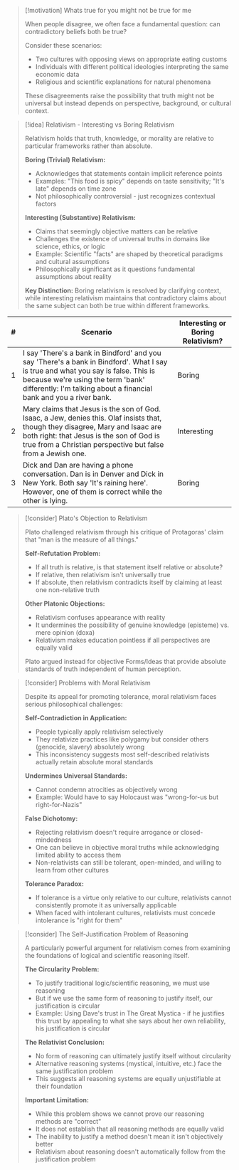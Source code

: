 > [!motivation] Whats true for you might not be true for me
> 
> When people disagree, we often face a fundamental question: can contradictory beliefs both be true?
> 
> Consider these scenarios:
> 
> - Two cultures with opposing views on appropriate eating customs
> - Individuals with different political ideologies interpreting the same economic data
> - Religious and scientific explanations for natural phenomena
> 
> These disagreements raise the possibility that truth might not be universal but instead depends on perspective, background, or cultural context.

> [!idea] Relativism - Interesting vs Boring Relativism
> 
> Relativism holds that truth, knowledge, or morality are relative to particular frameworks rather than absolute.
> 
> **Boring (Trivial) Relativism:**
> 
> - Acknowledges that statements contain implicit reference points
> - Examples: "This food is spicy" depends on taste sensitivity; "It's late" depends on time zone
> - Not philosophically controversial - just recognizes contextual factors
> 
> **Interesting (Substantive) Relativism:**
> 
> - Claims that seemingly objective matters can be relative
> - Challenges the existence of universal truths in domains like science, ethics, or logic
> - Example: Scientific "facts" are shaped by theoretical paradigms and cultural assumptions
> - Philosophically significant as it questions fundamental assumptions about reality
> 
> **Key Distinction:** Boring relativism is resolved by clarifying context, while interesting relativism maintains that contradictory claims about the same subject can both be true within different frameworks.

| #   | Scenario                                                                                                                                                                                                                                     | Interesting or Boring Relativism? |
| --- | -------------------------------------------------------------------------------------------------------------------------------------------------------------------------------------------------------------------------------------------- | --------------------------------- |
| 1   | I say 'There's a bank in Bindford' and you say 'There's a bank in Bindford'. What I say is true and what you say is false. This is because we're using the term 'bank' differently: I'm talking about a financial bank and you a river bank. | Boring                            |
| 2   | Mary claims that Jesus is the son of God. Isaac, a Jew, denies this. Olaf insists that, though they disagree, Mary and Isaac are both right: that Jesus is the son of God is true from a Christian perspective but false from a Jewish one.  | Interesting                       |
| 3   | Dick and Dan are having a phone conversation. Dan is in Denver and Dick in New York. Both say 'It's raining here'. However, one of them is correct while the other is lying.                                                                 | Boring                            |
> [!consider] Plato's Objection to Relativism
> 
> Plato challenged relativism through his critique of Protagoras' claim that "man is the measure of all things."
> 
> **Self-Refutation Problem:**
> 
> - If all truth is relative, is that statement itself relative or absolute?
> - If relative, then relativism isn't universally true
> - If absolute, then relativism contradicts itself by claiming at least one non-relative truth
> 
> **Other Platonic Objections:**
> 
> - Relativism confuses appearance with reality
> - It undermines the possibility of genuine knowledge (episteme) vs. mere opinion (doxa)
> - Relativism makes education pointless if all perspectives are equally valid
> 
> Plato argued instead for objective Forms/Ideas that provide absolute standards of truth independent of human perception.

> [!consider] Problems with Moral Relativism
> 
> Despite its appeal for promoting tolerance, moral relativism faces serious philosophical challenges:
> 
> **Self-Contradiction in Application:**
> 
> - People typically apply relativism selectively
> - They relativize practices like polygamy but consider others (genocide, slavery) absolutely wrong
> - This inconsistency suggests most self-described relativists actually retain absolute moral standards
> 
> **Undermines Universal Standards:**
> 
> - Cannot condemn atrocities as objectively wrong
> - Example: Would have to say Holocaust was "wrong-for-us but right-for-Nazis"
> 
> **False Dichotomy:**
> 
> - Rejecting relativism doesn't require arrogance or closed-mindedness
> - One can believe in objective moral truths while acknowledging limited ability to access them
> - Non-relativists can still be tolerant, open-minded, and willing to learn from other cultures
> 
> **Tolerance Paradox:**
> 
> - If tolerance is a virtue only relative to our culture, relativists cannot consistently promote it as universally applicable
> - When faced with intolerant cultures, relativists must concede intolerance is "right for them"

> [!consider] The Self-Justification Problem of Reasoning
> 
> A particularly powerful argument for relativism comes from examining the foundations of logical and scientific reasoning itself.
> 
> **The Circularity Problem:**
> 
> - To justify traditional logic/scientific reasoning, we must use reasoning
> - But if we use the same form of reasoning to justify itself, our justification is circular
> - Example: Using Dave's trust in The Great Mystica - if he justifies this trust by appealing to what she says about her own reliability, his justification is circular
> 
> **The Relativist Conclusion:**
> 
> - No form of reasoning can ultimately justify itself without circularity
> - Alternative reasoning systems (mystical, intuitive, etc.) face the same justification problem
> - This suggests all reasoning systems are equally unjustifiable at their foundation
> 
> **Important Limitation:**
> 
> - While this problem shows we cannot prove our reasoning methods are "correct"
> - It does not establish that all reasoning methods are equally valid
> - The inability to justify a method doesn't mean it isn't objectively better
> - Relativism about reasoning doesn't automatically follow from the justification problem